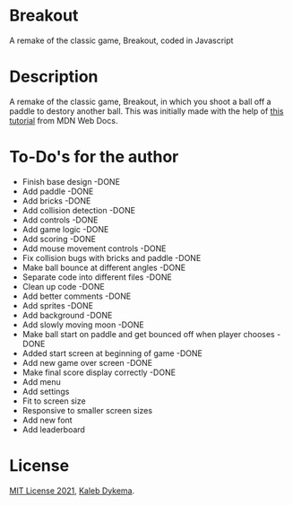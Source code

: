 # Breakout

A remake of the classic game, Breakout, coded in Javascript

# Description

A remake of the classic game, Breakout, in which you shoot a ball off a paddle to destory another ball. This was initially made with the help of [this tutorial](https://developer.mozilla.org/en-US/docs/Games/Tutorials/2D_Breakout_game_pure_JavaScript) from MDN Web Docs.

# To-Do's for the author

- Finish base design -DONE
- Add paddle -DONE
- Add bricks -DONE
- Add collision detection -DONE
- Add controls -DONE
- Add game logic -DONE
- Add scoring -DONE
- Add mouse movement controls -DONE
- Fix collision bugs with bricks and paddle -DONE
- Make ball bounce at different angles -DONE
- Separate code into different files -DONE
- Clean up code -DONE
- Add better comments -DONE
- Add sprites -DONE
- Add background -DONE
- Add slowly moving moon -DONE
- Make ball start on paddle and get bounced off when player chooses -DONE
- Added start screen at beginning of game -DONE
- Add new game over screen -DONE
- Make final score display correctly -DONE
- Add menu
- Add settings
- Fit to screen size
- Responsive to smaller screen sizes
- Add new font
- Add leaderboard

# License

[MIT License 2021](https://mit-license.org), [Kaleb Dykema](https://github.com/KalebDykemal).
